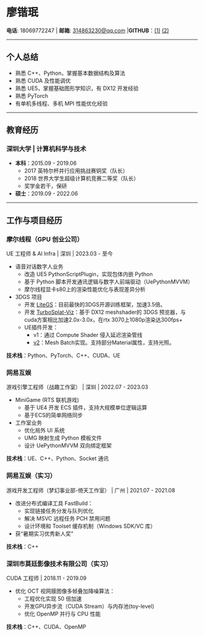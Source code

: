 # 廖锴珉  
​**​电话​**​: 18069772247 | ​**​邮箱​**​: 314863230@qq.com  | ​**GITHUB​**：[(1)](https://github.com/KaiminLiao) [(2)](https://github.com/liaoKM)

---

## 个人总结  
- 熟悉 C++、Python，掌握基本数据结构及算法  
- 熟悉 CUDA 及性能调优  
- 熟悉 UE5，掌握基础图形学知识，有 DX12 开发经验  
- 熟悉 PyTorch  
- 有单机多线程、多机 MPI 性能优化经验  

---

## 教育经历  
### 深圳大学 | 计算机科学与技术  
- ​**​本科​**​：2015.09 - 2019.06  
  - 2017 英特尔杯并行应用挑战赛铜奖（队长）  
  - 2018 世界大学生超级计算机竞赛二等奖（队长）  
  - 奖学金若干，保研
- ​**​硕士​**​：2019.09 - 2022.06  

---

## 工作与项目经历  

### **摩尔线程（GPU 创业公司）**

UE 工程师 & AI Infra | 深圳 | 2023.03 - 至今  

- ​​语音对话数字人业务
  - 改造 UE5 PythonScriptPlugin，实现包体内嵌 Python  
  - 基于 Python 脚本开发通讯逻辑与数字人前端驱动（UePythonMVVM）  
  - 摩尔线程显卡s80上的渲染性能优化与表现差异分析  
- ​3DGS 项目
  - 开发 [LiteGS](https://github.com/MooreThreads/LiteGS)：目前最快的3DGS开源训练框架，加速3.5倍。
  - 开发 [TurboSplat-Viz](https://github.com/MooreThreads/TurboSplat-Viz)：基于 DX12 meshshader的 3DGS 预览器，与cuda方案相比加速2.0x-3.0x，在rtx 3070上1080p渲染达300fps+
  - UE插件开发：  
    - v1：通过 Compute Shader 侵入延迟渲染管线  
    - [v2](todo)：Mesh Batch实现。支持部分Material属性，支持光照。

​**​技术栈​**​：Python、PyTorch、C++、CUDA、UE  

### **网易互娱** 

游戏引擎工程师（战趣工作室） | 深圳 | 2022.07 - 2023.03  

- ​​MiniGame (RTS 联机游戏)​ 
  - 基于 UE4 开发 ECS 插件，支持大规模单位逻辑运算  
  - 基于ECS的简单网络同步
- ​​工作室业务​ 
  - 优化局外 UI 系统  
  - UMG 映射生成 Python 模板文件  
  - 设计 UePythonMVVM 双向绑定框架  

​**​技术栈​**​：UE、C++、Python、Socket 通讯  

### **网易互娱（实习）** 

游戏开发工程师（梦幻事业部-倚天工作室） | 广州 | 2021.07 - 2021.08  

- 改进分布式编译工具 FastBuild：  
  - 实现链接任务分发与队列优化  
  - 解决 MSVC 远程任务 PCH 禁用问题  
  - 设计环境和 Toolset 缓存机制（Windows SDK/VC 库）  
- 获“暑期实习优秀新人奖”  

​**​技术栈​**​：C++  

### **深圳市莫廷影像技术有限公司（实习）** 

CUDA 工程师 | 2018.11 - 2019.09  

- 优化 OCT 视网膜图像多帧叠加降噪算法：  
  - 工程优化实现 50 倍加速  
  - 开发GPU异步流（CUDA Stream）与内存池(toy-level)
  - 优化 OpenMP 并行与 CPU 性能  

​**​技术栈​**​：C++、CUDA、OpenMP  
